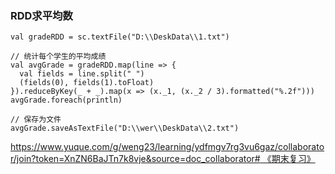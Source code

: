 ### RDD求平均数

```
val gradeRDD = sc.textFile("D:\\DeskData\\1.txt")

// 统计每个学生的平均成绩
val avgGrade = gradeRDD.map(line => {
  val fields = line.split(" ")
  (fields(0), fields(1).toFloat)
}).reduceByKey(_ + _).map(x => (x._1, (x._2 / 3).formatted("%.2f")))
avgGrade.foreach(println)

// 保存为文件
avgGrade.saveAsTextFile("D:\\wer\\DeskData\\2.txt")
```

[https://www.yuque.com/g/weng23/learning/ydfmgv7rg3vu6gaz/collaborator/join?token=XnZN6BaJTn7k8vje&source=doc_collaborator# 《期末复习》](url)